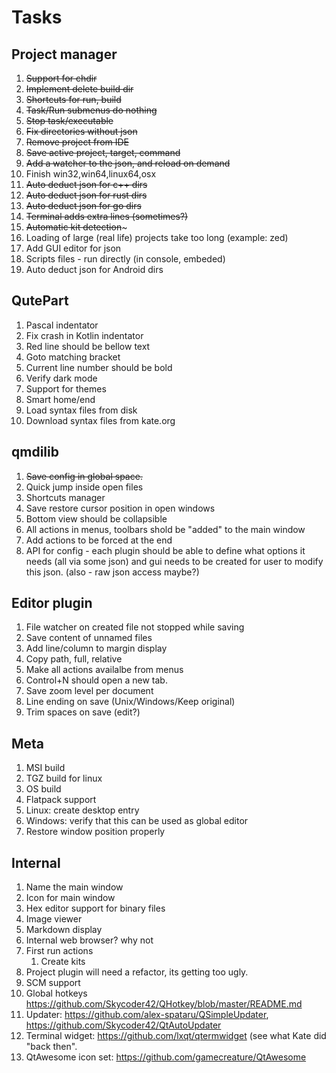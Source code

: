 # Tasks


## Project manager

1. ~~Support for chdir~~
1. ~~Implement delete build dir~~
1. ~~Shortcuts for run, build~~
1. ~~Task/Run submenus do nothing~~
1. ~~Stop task/executable~~
1. ~~Fix directories without json~~
1. ~~Remove project from IDE~~
1. ~~Save active project, target, command~~
1. ~~Add a watcher to the json, and reload on demand~~
1. Finish win32,win64,linux64,osx
1. ~~Auto deduct json for c++ dirs~~
1. ~~Auto deduct json for rust dirs~~
1. ~~Auto deduct json for go dirs~~
1. ~~Terminal adds extra lines (sometimes?)~~
1. ~~Automatic kit detection~~~
1. Loading of large (real life) projects take too long (example: zed)
1. Add GUI editor for json
1. Scripts files - run directly (in console, embeded)
1. Auto deduct json for Android dirs

## QutePart

1. Pascal indentator
1. Fix crash in Kotlin indentator
1. Red line should be bellow text
1. Goto matching bracket
1. Current line number should be bold
1. Verify dark mode
1. Support for themes
1. Smart home/end
1. Load syntax files from disk
1. Download syntax files from kate.org

## qmdilib

1. ~~Save config in global space.~~
1. Quick jump inside open files
1. Shortcuts manager
1. Save restore cursor position in open windows
1. Bottom view should be collapsible
1. All actions in menus, toolbars shold be "added" to the main window
1. Add actions to be forced at the end
1. API for config - each plugin should be able to define
   what options it needs (all via some json) and gui
   needs to be created for user to modify this json. (also - raw json
   access maybe?)

## Editor plugin

1. File watcher on created file not stopped while saving
1. Save content of unnamed files
1. Add line/column to margin display
1. Copy path, full, relative
1. Make all actions availalbe from menus
1. Control+N should open a new tab.
1. Save zoom level per document
1. Line ending on save (Unix/Windows/Keep original)
1. Trim spaces on save (edit?)

## Meta

1. MSI build
1. TGZ build for linux
1. OS build
1. Flatpack support
1. Linux: create desktop entry
1. Windows: verify that this can be used as global editor
1. Restore window position properly


## Internal

1. Name the main window
1. Icon for main window
1. Hex editor support for binary files
1. Image viewer
1. Markdown display
1. Internal web browser? why not
1. First run actions
    1. Create kits
1. Project plugin will need a refactor, its getting too ugly.
1. SCM support
1. Global hotkeys https://github.com/Skycoder42/QHotkey/blob/master/README.md
1. Updater: https://github.com/alex-spataru/QSimpleUpdater, https://github.com/Skycoder42/QtAutoUpdater
1. Terminal widget: https://github.com/lxqt/qtermwidget (see what Kate did "back then".
1. QtAwesome icon set: https://github.com/gamecreature/QtAwesome
